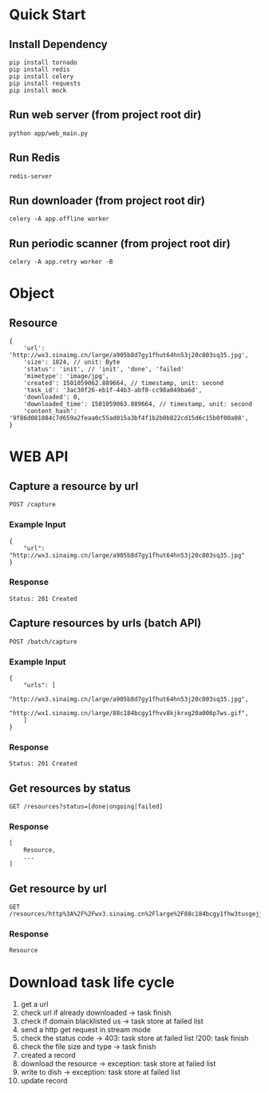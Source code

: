 # Quick Start
## Install Dependency
```
pip install tornado
pip install redis
pip install celery
pip install requests
pip install mock
```
## Run web server (from project root dir)
```
python app/web_main.py
```
## Run Redis
```
redis-server
```
## Run downloader (from project root dir)
```
celery -A app.offline worker
```
## Run periodic scanner (from project root dir)
```
celery -A app.retry worker -B
```
# Object
## Resource
```
{
    'url': 'http://wx3.sinaimg.cn/large/a905b8d7gy1fhut64hn53j20c803sq35.jpg',
    'size': 1024, // unit: Byte
    'status': 'init', // 'init', 'done', 'failed'
    'mimetype': 'image/jpg',
    'created': 1501059062.889664, // timestamp, unit: second
    'task_id': '3ac30f26-eb1f-44b3-abf0-cc98a049ba6d',
    'downloaded': 0,
    'downloaded_time': 1501059063.889664, // timestamp, unit: second
    'content_hash': '9f86d081884c7d659a2feaa0c55ad015a3bf4f1b2b0b822cd15d6c15b0f00a08',
}
```
# WEB API
## Capture a resource by url
```
POST /capture
```
### Example Input
```
{
    "url": "http://wx3.sinaimg.cn/large/a905b8d7gy1fhut64hn53j20c803sq35.jpg"
}
``` 
### Response
```
Status: 201 Created
```
## Capture resources by urls (batch API) 
```
POST /batch/capture
```
### Example Input
```
{
    "urls": [
        "http://wx3.sinaimg.cn/large/a905b8d7gy1fhut64hn53j20c803sq35.jpg",
        "http://wx1.sinaimg.cn/large/88c184bcgy1fhvv8kjkrxg20a006p7ws.gif",
    ]
}
``` 
### Response
```
Status: 201 Created
```
## Get resources by status
```
GET /resources?status=[done|ongoing|failed]
```
### Response
```
[
    Resource,
    ...
]
```
## Get resource by url
```
GET /resources/http%3A%2F%2Fwx3.sinaimg.cn%2Flarge%2F88c184bcgy1fhw3tusgejj20hr0vk43k.jpg
```
### Response
```
Resource
```
# Download task life cycle
1. get a url
2. check url if already downloaded -> task finish
3. check if domain blacklisted us -> task store at failed list
4. send a http get request in stream mode
5. check the status code -> 403: task store at failed list !200: task finish
6. check the file size and type -> task finish
7. created a record
8. download the resource -> exception: task store at failed list
9. write to dish -> exception: task store at failed list
10. update record
